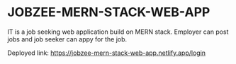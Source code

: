 # JOBZEE-MERN-STACK-WEB-APP
IT is a job seeking web application build on MERN stack.
Employer can post jobs and job seeker can appy for the job.

Deployed link: https://jobzee-mern-stack-web-app.netlify.app/login
